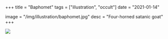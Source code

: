 +++
title = "Baphomet"
tags = ["illustration", "occult"]
date = "2021-01-14"

image = "/img/illustration/baphomet.jpg"
desc = "Four-horned satanic goat"
+++

![](/img/illustration/baphomet.jpg)
